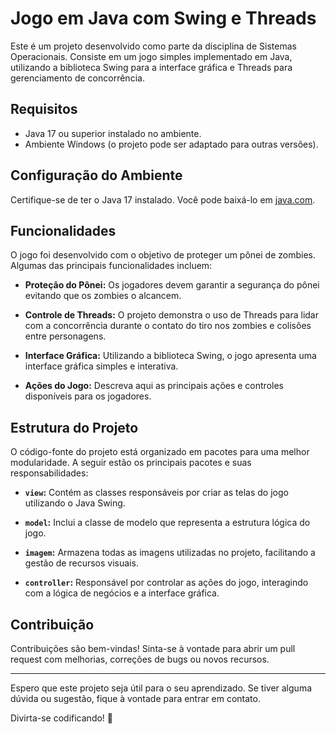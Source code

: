 # Jogo em Java com Swing e Threads

Este é um projeto desenvolvido como parte da disciplina de Sistemas Operacionais. Consiste em um jogo simples implementado em Java, utilizando a biblioteca Swing para a interface gráfica e Threads para gerenciamento de concorrência.

## Requisitos

- Java 17 ou superior instalado no ambiente.
- Ambiente Windows (o projeto pode ser adaptado para outras versões).

## Configuração do Ambiente

Certifique-se de ter o Java 17 instalado. Você pode baixá-lo em [java.com](https://www.java.com/).

## Funcionalidades

O jogo foi desenvolvido com o objetivo de proteger um pônei de zombies. Algumas das principais funcionalidades incluem:

- **Proteção do Pônei:** Os jogadores devem garantir a segurança do pônei evitando que os zombies o alcancem.

- **Controle de Threads:** O projeto demonstra o uso de Threads para lidar com a concorrência durante o contato do tiro nos zombies e colisões entre personagens.

- **Interface Gráfica:** Utilizando a biblioteca Swing, o jogo apresenta uma interface gráfica simples e interativa.

- **Ações do Jogo:** Descreva aqui as principais ações e controles disponíveis para os jogadores.

## Estrutura do Projeto

O código-fonte do projeto está organizado em pacotes para uma melhor modularidade. A seguir estão os principais pacotes e suas responsabilidades:

- **`view`:** Contém as classes responsáveis por criar as telas do jogo utilizando o Java Swing.

- **`model`:** Inclui a classe de modelo que representa a estrutura lógica do jogo.

- **`imagem`:** Armazena todas as imagens utilizadas no projeto, facilitando a gestão de recursos visuais.

- **`controller`:** Responsável por controlar as ações do jogo, interagindo com a lógica de negócios e a interface gráfica.

## Contribuição

Contribuições são bem-vindas! Sinta-se à vontade para abrir um pull request com melhorias, correções de bugs ou novos recursos.

---

Espero que este projeto seja útil para o seu aprendizado. Se tiver alguma dúvida ou sugestão, fique à vontade para entrar em contato.

Divirta-se codificando! 🚀
